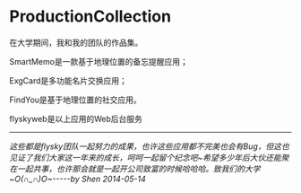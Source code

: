 ProductionCollection
====================

在大学期间，我和我的团队的作品集。

SmartMemo是一款基于地理位置的备忘提醒应用；

ExgCard是多功能名片交换应用；

FindYou是基于地理位置的社交应用。

flyskyweb是以上应用的Web后台服务

---

*这些都是flysky团队一起努力的成果，也许这些应用都不完美也会有Bug，但这也见证了我们大家这一年来的成长，呵呵一起留个纪念吧~希望多少年后大伙还能聚在一起共事，也许那会就是一起开公司致富的时候哈哈哈。致我们的大学~O(∩_∩)O~-----by Shen 2014-05-14*
